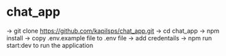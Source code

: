 # chat_app

-> git clone https://github.com/kapilsps/chat_app.git
-> cd chat_app
-> npm install
-> copy .env.example file to .env file 
-> add credentails 
-> npm run start:dev to run the application
